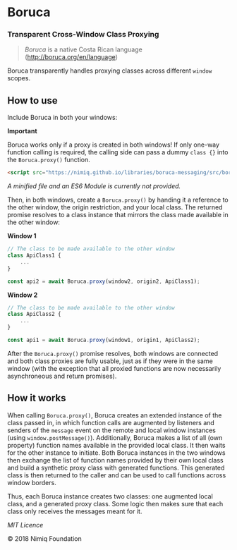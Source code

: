 # Boruca
### Transparent Cross-Window Class Proxying

> _Boruca_ is a native Costa Rican language (http://boruca.org/en/language)

Boruca transparently handles proxying classes across different `window` scopes.

## How to use

Include Boruca in both your windows:

**Important**

Boruca works only if a proxy is created in both windows! If only one-way function calling is required, the calling side can pass a dummy `class {}` into the `Boruca.proxy()` function.

```html
<script src="https://nimiq.github.io/libraries/boruca-messaging/src/boruca.js"></script>
```
_A minified file and an ES6 Module is currently not provided._

Then, in both windows, create a `Boruca.proxy()` by handing it a reference to the other window, the origin restriction, and your local class. The returned promise resolves to a class instance that mirrors the class made available in the other window:

**Window 1**
```javascript
// The class to be made available to the other window
class ApiClass1 {
    ...
}

const api2 = await Boruca.proxy(window2, origin2, ApiClass1);
```

**Window 2**
```javascript
// The class to be made available to the other window
class ApiClass2 {
    ...
}

const api1 = await Boruca.proxy(window1, origin1, ApiClass2);
```

After the `Boruca.proxy()` promise resolves, both windows are connected and both class proxies are fully usable, just as if they were in the same window (with the exception that all proxied functions are now necessarily asynchroneous and return promises).

## How it works
When calling `Boruca.proxy()`, Boruca creates an extended instance of the class passed in, in which function calls are augmented by listeners and senders of the `message` event on the remote and local window instances (using `window.postMessage()`). Additionally, Boruca makes a list of all (own property) function names available in the provided local class. It then waits for the other instance to initiate. Both Boruca instances in the two windows then exchange the list of function names provided by their own local class and build a synthetic proxy class with generated functions. This generated class is then returned to the caller and can be used to call functions across window borders.

Thus, each Boruca instance creates two classes: one augmented local class, and a generated proxy class. Some logic then makes sure that each class only receives the messages meant for it.

_MIT Licence_

&copy; 2018 Nimiq Foundation
